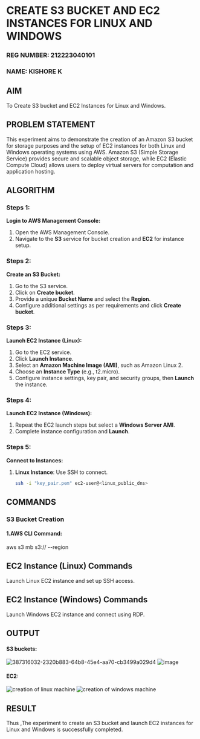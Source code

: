 # CREATE S3 BUCKET AND EC2 INSTANCES FOR LINUX AND WINDOWS

### REG NUMBER: 212223040101
### NAME: KISHORE K

## AIM
To Create S3 bucket and EC2 Instances for Linux and Windows.
## PROBLEM STATEMENT
This experiment aims to demonstrate the creation of an Amazon S3 bucket for storage purposes and the setup of EC2 instances for both Linux and Windows operating systems using AWS. Amazon S3 (Simple Storage Service) provides secure and scalable object storage, while EC2 (Elastic Compute Cloud) allows users to deploy virtual servers for computation and application hosting.
## ALGORITHM
### Steps 1:
 **Login to AWS Management Console:**
1. Open the AWS Management Console.
2. Navigate to the **S3** service for bucket creation and **EC2** for instance setup.

 ### Steps 2:
**Create an S3 Bucket:**
1. Go to the S3 service.
2. Click on **Create bucket**.
3. Provide a unique **Bucket Name** and select the **Region**.
4. Configure additional settings as per requirements and click **Create bucket**.
 
 ### Steps 3:
 **Launch EC2 Instance (Linux):**
1. Go to the EC2 service.
2. Click **Launch Instance**.
3. Select an **Amazon Machine Image (AMI)**, such as Amazon Linux 2.
4. Choose an **Instance Type** (e.g., t2.micro).
5. Configure instance settings, key pair, and security groups, then **Launch** the instance.

 ### Steps 4:
 **Launch EC2 Instance (Windows):**
1. Repeat the EC2 launch steps but select a **Windows Server AMI**.
2. Complete instance configuration and **Launch**.
 
 ### Steps 5:
 **Connect to Instances:**
1. **Linux Instance**: Use SSH to connect.
   ```bash
   ssh -i "key_pair.pem" ec2-user@<linux_public_dns>

## COMMANDS

### S3 Bucket Creation
#### 1.AWS CLI Command:
aws s3 mb s3://<your-bucket-name> --region <your-region>
## EC2 Instance (Linux) Commands
Launch Linux EC2 instance and set up SSH access.
## EC2 Instance (Windows) Commands
Launch Windows EC2 instance and connect using RDP.

## OUTPUT
#### S3 buckets:
![387316032-2320b883-64b8-45e4-aa70-cb3499a029d4](https://github.com/user-attachments/assets/6556aa0b-44db-4375-89f4-ec7e548f8d1b)
![image](https://github.com/user-attachments/assets/25559cac-fc7f-4ef6-a1be-16dbc8775267)
#### EC2:
![creation of linux machine](https://github.com/user-attachments/assets/1690bd8a-bf80-40a3-94f0-5cb249834f79)
![creation of windows machine](https://github.com/user-attachments/assets/68bf1fc0-31da-4fe3-965c-93b5eeede6db)
 
## RESULT
Thus ,The experiment to create an S3 bucket and launch EC2 instances for Linux and Windows is successfully completed.

  


